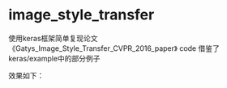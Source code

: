 # image_style_transfer
使用keras框架简单复现论文《Gatys_Image_Style_Transfer_CVPR_2016_paper》
code 借鉴了keras/example中的部分例子

效果如下：
